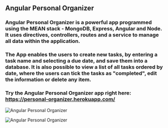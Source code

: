 ## Angular Personal Organizer

### Angular Personal Organizer is a powerful app programmed using the MEAN stack - MongoDB, Express, Angular and Node. It uses directives, controllers, routes and a service to manage all data within the application. 

### The App enables the users to create new tasks, by entering a task name and selecting a due date, and save them into a database. It is also possible to view a list of all tasks ordered by date, where the users can tick the tasks as "completed", edit the information or delete any item. 

### Try the Angular Personal Organizer app right here: https://personal-organizer.herokuapp.com/

![Angular Personal Organizer](https://github.com/windsor80/Angular-Personal-Organizer/blob/master/app/todoList/layout/assets/images/angular-organizer-print1.jpg?raw=true)

![Angular Personal Organizer](https://github.com/windsor80/Angular-Personal-Organizer/blob/master/app/todoList/layout/assets/images/angular-organizer-print2.jpg?raw=true)
